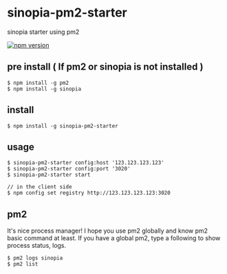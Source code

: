 # sinopia-pm2-starter
sinopia starter using pm2

[![npm version](https://img.shields.io/npm/v/sinopia-pm2-starter.svg?style=flat-square)](https://www.npmjs.com/package/sinopia-pm2-starter)



## pre install ( If pm2 or sinopia is not installed )
```
$ npm install -g pm2
$ npm install -g sinopia
```

## install
```
$ npm install -g sinopia-pm2-starter
```

## usage
```
$ sinopia-pm2-starter config:host '123.123.123.123'
$ sinopia-pm2-starter config:port '3020'
$ sinopia-pm2-starter start

// in the client side
$ npm config set registry http://123.123.123.123:3020
```

## pm2
It's nice process manager!
I hope you use pm2 globally and know pm2 basic command at least.
If you have a global pm2, type a following to show process status, logs.
```
$ pm2 logs sinopia
$ pm2 list
```
